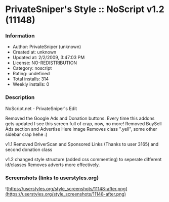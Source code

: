 # PrivateSniper's Style :: NoScript v1.2 (11148)

### Information
- Author: PrivateSniper (unknown)
- Created at: unknown
- Updated at: 2/2/2009, 3:47:03 PM
- License: NO-REDISTRIBUTION
- Category: noscript
- Rating: undefined
- Total installs: 314
- Weekly installs: 0


### Description
NoScript.net - PrivateSniper's Edit

Removed the Google Ads and Donation buttons.
Every time this addons gets updated I see this screen full of crap, now, no more!
Removed BuySell Ads section and Advertise Here image
Removes class ".yell", some other sidebar crap hehe :)

v1.1
Removed DriverScan and Sponsored Links (Thanks to user 3165) and second donation class

v1.2
changed style structure (added css commenting) to seperate different id/classes
Removes adverts more effectively.


### Screenshots (links to userstyles.org)
![https://userstyles.org/style_screenshots/11148-after.png](https://userstyles.org/style_screenshots/11148-after.png)


